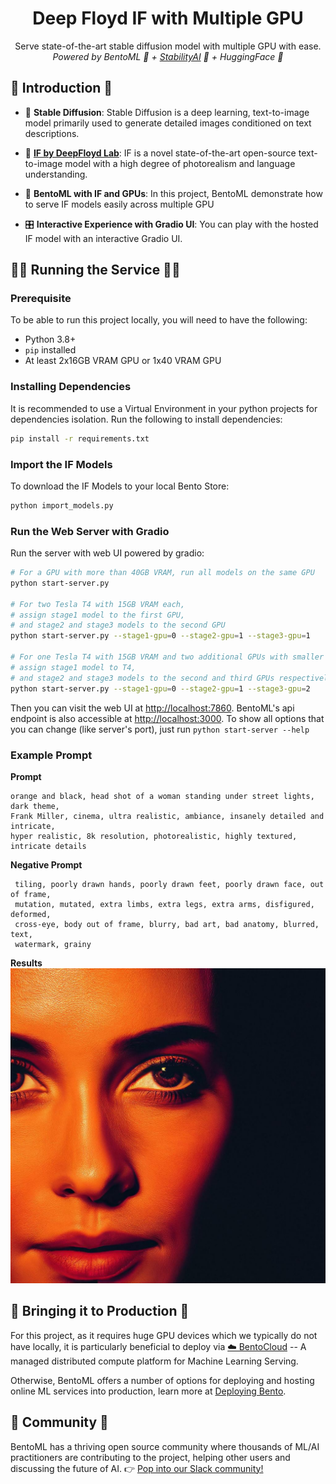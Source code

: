 <div align="center">
    <h1 align="center"> Deep Floyd IF with Multiple GPU</h1>
    <p>Serve state-of-the-art stable diffusion model with multiple GPU with ease.
        </br>
        <i>Powered by BentoML 🍱 + <a href="https://stability.ai/">StabilityAI</a> 🎨 + HuggingFace 🤗</i>
    </p>
</div>

## 📖 Introduction 📖
- 🧪 **Stable Diffusion**: Stable Diffusion is a deep learning, text-to-image model primarily used to generate detailed images conditioned on text descriptions.

- 🔮 **[IF by DeepFloyd Lab](https://github.com/deep-floyd/IF)**: IF is a novel state-of-the-art open-source text-to-image model with a high degree of photorealism and language understanding.

- 🚀 **BentoML with IF and GPUs**: In this project, BentoML demonstrate how to serve IF models easily across multiple GPU

- 🎛️ **Interactive Experience with Gradio UI**: You can play with the hosted IF model with an interactive Gradio UI.

## 🏃‍♂️ Running the Service 🏃‍♂️
### Prerequisite
To be able to run this project locally, you will need to have the following:
- Python 3.8+
- `pip` installed
- At least 2x16GB VRAM GPU or 1x40 VRAM GPU

### Installing Dependencies
It is recommended to use a Virtual Environment in your python projects for dependencies isolation. Run the following to install dependencies:
```bash
pip install -r requirements.txt
```

### Import the IF Models
To download the IF Models to your local Bento Store: 
```bash
python import_models.py
```

### Run the Web Server with Gradio
Run the server with web UI powered by gradio:

```bash
# For a GPU with more than 40GB VRAM, run all models on the same GPU
python start-server.py

# For two Tesla T4 with 15GB VRAM each, 
# assign stage1 model to the first GPU, 
# and stage2 and stage3 models to the second GPU
python start-server.py --stage1-gpu=0 --stage2-gpu=1 --stage3-gpu=1

# For one Tesla T4 with 15GB VRAM and two additional GPUs with smaller VRAM size, 
# assign stage1 model to T4, 
# and stage2 and stage3 models to the second and third GPUs respectively
python start-server.py --stage1-gpu=0 --stage2-gpu=1 --stage3-gpu=2
```

Then you can visit the web UI at <http://localhost:7860>. BentoML's api endpoint is also accessible at <http://localhost:3000>. To show all options that you can change (like server's port), just run `python start-server --help`

### Example Prompt
**Prompt**
```
orange and black, head shot of a woman standing under street lights, dark theme, 
Frank Miller, cinema, ultra realistic, ambiance, insanely detailed and intricate, 
hyper realistic, 8k resolution, photorealistic, highly textured, intricate details
```
**Negative Prompt**
```
 tiling, poorly drawn hands, poorly drawn feet, poorly drawn face, out of frame, 
 mutation, mutated, extra limbs, extra legs, extra arms, disfigured, deformed, 
 cross-eye, body out of frame, blurry, bad art, bad anatomy, blurred, text, 
 watermark, grainy
```
**Results**
![Generated Image](images/result.png)

## 🚀 Bringing it to Production 🚀
For this project, as it requires huge GPU devices which we typically do not have locally, it is particularly beneficial to deploy via [☁️ BentoCloud](https://www.bentoml.com/bento-cloud/) -- A managed distributed compute platform for Machine Learning Serving.

Otherwise, BentoML offers a number of options for deploying and hosting online ML services into production, learn more at [Deploying Bento](https://docs.bentoml.org/en/latest/concepts/deploy.html).


## 👥 Community 👥
BentoML has a thriving open source community where thousands of ML/AI practitioners are 
contributing to the project, helping other users and discussing the future of AI. 👉 [Pop into our Slack community!](https://l.bentoml.com/join-slack)
